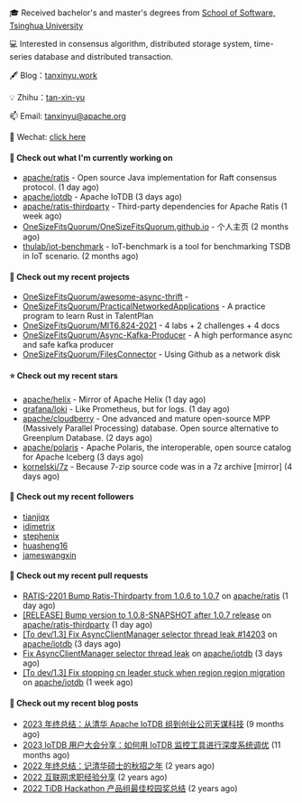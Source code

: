 🎓 Received bachelor's and master's degrees from [School of Software, Tsinghua University](https://www.thss.tsinghua.edu.cn/)

💻 Interested in consensus algorithm, distributed storage system, time-series database and distributed transaction.

🖋 Blog：[tanxinyu.work](https://tanxinyu.work)

💡 Zhihu：[tan-xin-yu](https://www.zhihu.com/people/tan-xin-yu-22)

📫 Email: [tanxinyu@apache.org](mailto:tanxinyu@apache.org)

💬 Wechat: [click here](https://github.com/LebronAl/LebronAl/issues/1)

#### 👷 Check out what I'm currently working on

- [apache/ratis](https://github.com/apache/ratis) - Open source Java implementation for Raft consensus protocol. (1 day ago)
- [apache/iotdb](https://github.com/apache/iotdb) - Apache IoTDB (3 days ago)
- [apache/ratis-thirdparty](https://github.com/apache/ratis-thirdparty) - Third-party dependencies for Apache Ratis (1 week ago)
- [OneSizeFitsQuorum/OneSizeFitsQuorum.github.io](https://github.com/OneSizeFitsQuorum/OneSizeFitsQuorum.github.io) - 个人主页 (2 months ago)
- [thulab/iot-benchmark](https://github.com/thulab/iot-benchmark) - IoT-benchmark is a tool for benchmarking TSDB in IoT scenario. (2 months ago)

#### 🌱 Check out my recent projects

- [OneSizeFitsQuorum/awesome-async-thrift](https://github.com/OneSizeFitsQuorum/awesome-async-thrift) - 
- [OneSizeFitsQuorum/PracticalNetworkedApplications](https://github.com/OneSizeFitsQuorum/PracticalNetworkedApplications) - A practice program to learn Rust in TalentPlan
- [OneSizeFitsQuorum/MIT6.824-2021](https://github.com/OneSizeFitsQuorum/MIT6.824-2021) - 4 labs &#43; 2 challenges &#43; 4 docs
- [OneSizeFitsQuorum/Async-Kafka-Producer](https://github.com/OneSizeFitsQuorum/Async-Kafka-Producer) - A high performance async and safe kafka producer
- [OneSizeFitsQuorum/FilesConnector](https://github.com/OneSizeFitsQuorum/FilesConnector) - Using Github as a network disk

#### ⭐ Check out my recent stars

- [apache/helix](https://github.com/apache/helix) - Mirror of Apache Helix (1 day ago)
- [grafana/loki](https://github.com/grafana/loki) - Like Prometheus, but for logs. (1 day ago)
- [apache/cloudberry](https://github.com/apache/cloudberry) - One advanced and mature open-source MPP (Massively Parallel Processing) database. Open source alternative to Greenplum Database. (2 days ago)
- [apache/polaris](https://github.com/apache/polaris) - Apache Polaris, the interoperable, open source catalog for Apache Iceberg (3 days ago)
- [kornelski/7z](https://github.com/kornelski/7z) - Because 7-zip source code was in a 7z archive [mirror] (4 days ago)

#### 👯 Check out my recent followers

- [tianjiqx](https://github.com/tianjiqx)
- [idimetrix](https://github.com/idimetrix)
- [stephenix](https://github.com/stephenix)
- [huasheng16](https://github.com/huasheng16)
- [jameswangxin](https://github.com/jameswangxin)

#### 🔨 Check out my recent pull requests

- [RATIS-2201 Bump Ratis-Thirdparty from 1.0.6 to 1.0.7](https://github.com/apache/ratis/pull/1185) on [apache/ratis](https://github.com/apache/ratis) (1 day ago)
- [[RELEASE] Bump version to 1.0.8-SNAPSHOT after 1.0.7 release](https://github.com/apache/ratis-thirdparty/pull/56) on [apache/ratis-thirdparty](https://github.com/apache/ratis-thirdparty) (1 day ago)
- [[To dev/1.3] Fix AsyncClientManager selector thread leak #14203](https://github.com/apache/iotdb/pull/14206) on [apache/iotdb](https://github.com/apache/iotdb) (3 days ago)
- [Fix AsyncClientManager selector thread leak](https://github.com/apache/iotdb/pull/14203) on [apache/iotdb](https://github.com/apache/iotdb) (3 days ago)
- [[To dev/1.3] Fix stopping cn leader stuck when region region migration ](https://github.com/apache/iotdb/pull/14176) on [apache/iotdb](https://github.com/apache/iotdb) (1 week ago)

#### 📜 Check out my recent blog posts

- [2023 年终总结：从清华 Apache IoTDB 组到创业公司天谋科技](https://tanxinyu.work/2023-annual-summary/) (9 months ago)
- [2023 IoTDB 用户大会分享：如何用 IoTDB 监控工具进行深度系统调优](https://tanxinyu.work/2023-iotdb-submit/) (11 months ago)
- [2022 年终总结：记清华硕士的秋招之年](https://tanxinyu.work/2022-annual-summary/) (2 years ago)
- [2022 互联网求职经验分享](https://tanxinyu.work/2022-internet-job-hunting-experience-sharing/) (2 years ago)
- [2022 TiDB Hackathon 产品组最佳校园奖总结](https://tanxinyu.work/2022-tidb-hackathon/) (2 years ago)
